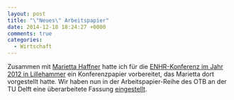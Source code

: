 ```yaml
---
layout: post
title: "\"Neues\" Arbeitspapier"
date: 2014-12-18 18:24:27 +0000
comments: true
categories:
  - Wirtschaft
---
```


Zusammen mit
[Marietta Haffner](http://www.bk.tudelft.nl/en/about-faculty/departments/otb/about-otb/staff/alle-medewerkers/haffner-marietta/)
hatte ich für die
[ENHR-Konferenz im Jahr 2012 in Lillehammer](http://www.ccnorway.no/enhr2012/)
ein Konferenzpapier vorbereitet, das Marietta dort vorgestellt
hatte. Wir haben nun in der Arbeitspapier-Reihe des OTB an der TU
Delft eine überarbeitete Fassung [eingestellt](http://www.bk.tudelft.nl/fileadmin/Faculteit/BK/Over_de_faculteit/Afdelingen/OTB/publicaties/Working_papers/OTB_Working_papers_2014-07_German_cooperatives.pdf).
